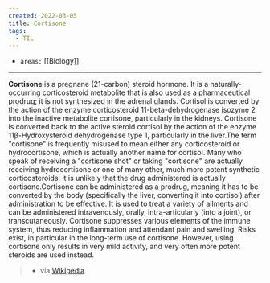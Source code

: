 ```yaml
---
created: 2022-03-05
title: Cortisone
tags:
  - TIL
---
```


- `areas:` [[Biology]]

---

**Cortisone** is a pregnane (21-carbon) steroid hormone. It is a naturally-occurring corticosteroid metabolite that is also used as a pharmaceutical prodrug; it is not synthesized in the adrenal glands. Cortisol is converted by the action of the enzyme corticosteroid 11-beta-dehydrogenase isozyme 2 into the inactive metabolite cortisone, particularly in the kidneys. Cortisone is converted back to the active steroid cortisol by the action of the enzyme 11β-Hydroxysteroid dehydrogenase type 1, particularly in the liver.The term "cortisone" is frequently misused to mean either any corticosteroid or hydrocortisone, which is actually another name for cortisol. Many who speak of receiving a "cortisone shot" or taking "cortisone" are actually receiving hydrocortisone or one of many other, much more potent synthetic corticosteroids; it is unlikely that the drug administered is actually cortisone.Cortisone can be administered as a prodrug, meaning it has to be converted by the body (specifically the liver, converting it into cortisol) after administration to be effective. It is used to treat a variety of ailments and can be administered intravenously, orally, intra-articularly (into a joint), or transcutaneously. Cortisone suppresses various elements of the immune system, thus reducing inflammation and attendant pain and swelling. Risks exist, in particular in the long-term use of cortisone. However, using cortisone only results in very mild activity, and very often more potent steroids are used instead.

> - via [Wikipedia](https://en.wikipedia.org/wiki/Cortisone)
